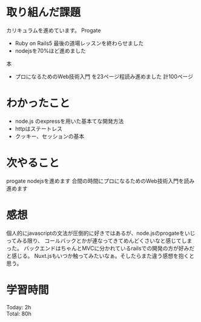 # 取り組んだ課題
カリキュラムを進めています。
Progate
- Ruby on Rails5 最後の道場レッスンを終わらせました
- nodejsを70%ほど進めました

本
- プロになるためのWeb技術入門 を23ページ程読み進めました  計100ページ

# わかったこと
- node.js のexpressを用いた基本てな開発方法
- httpはステートレス
- クッキー、セッションの基本


# 次やること
progate nodejsを進めます
合間の時間にプロになるためのWeb技術入門を読み進めます

# 感想
個人的にjavascriptの文法が圧倒的に好きではあるが、node.jsのprogateをいじってみる限り、
コールバックとかが連なってきてめんどくさいなと感じてしまった。
バックエンドはちゃんとMVCに分かれているrailsでの開発の方が好みだと感じる。
Nuxt.jsもいつか触ってみたいなぁ。そしたらまた違う感想を抱くと思う。




# 学習時間

Today: 2h  
Total: 80h

